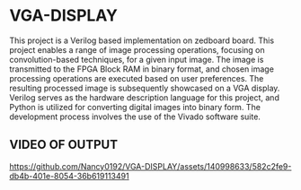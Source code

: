 # VGA-DISPLAY
This project is a Verilog based implementation on zedboard board. 
This project enables a range of image processing operations, focusing on convolution-based techniques, for a given input image. The image is transmitted to the FPGA Block RAM in binary format, and chosen image processing operations are executed based on user preferences. The resulting processed image is subsequently showcased on a VGA display. Verilog serves as the hardware description language for this project, and Python is utilized for converting digital images into binary form. The development process involves the use of the Vivado software suite.



## VIDEO OF OUTPUT

https://github.com/Nancy0192/VGA-DISPLAY/assets/140998633/582c2fe9-db4b-401e-8054-36b619113491



